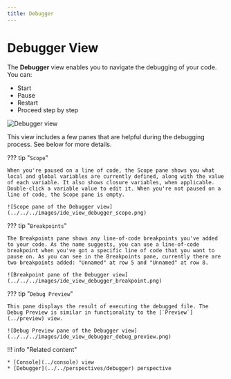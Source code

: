```yaml
---
title: Debugger
---
```


Debugger View
===

The **Debugger** view enables you to navigate the debugging of your code. You can: 

* Start
* Pause
* Restart
* Proceed step by step 

 ![Debugger view](../../../images/ide_view_debugger.png)

This view includes a few panes that are helpful during the debugging process. See below for more details.

??? tip "`Scope`"

	When you're paused on a line of code, the Scope pane shows you what local and global variables are currently defined, along with the value of each variable. It also shows closure variables, when applicable. Double-click a variable value to edit it. When you're not paused on a line of code, the Scope pane is empty.
    
    ![Scope pane of the Debugger view](../../../images/ide_view_debugger_scope.png)


??? tip "`Breakpoints`"

	The Breakpoints pane shows any line-of-code breakpoints you've added to your code. As the name suggests, you can use a line-of-code breakpoint when you've got a specific line of code that you want to pause on. As you can see in the Breakpoints pane, currently there are two breakpoints added: "Unnamed" at row 5 and "Unnamed" at row 8.
    
    ![Breakpoint pane of the Debugger view](../../../images/ide_view_debugger_breakpoint.png)


??? tip "`Debug Preview`"

	This pane displays the result of executing the debugged file. The Debug Preview is similar in functionality to the [`Preview`](../preview) view.
    
    ![Debug Preview pane of the Debugger view](../../../images/ide_view_debugger_debug_preview.png)


!!! info "Related content"

	* [Console](../console) view
    * [Debugger](../../perspectives/debugger) perspective